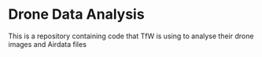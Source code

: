 # Drone Data Analysis

This is a repository containing code that TfW is using to analyse their drone images and Airdata files
